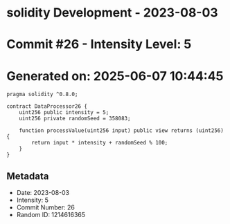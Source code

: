 ﻿# solidity Development - 2023-08-03
# Commit #26 - Intensity Level: 5
# Generated on: 2025-06-07 10:44:45
```solidity
pragma solidity ^0.8.0;

contract DataProcessor26 {
    uint256 public intensity = 5;
    uint256 private randomSeed = 358083;

    function processValue(uint256 input) public view returns (uint256) {
        return input * intensity + randomSeed % 100;
    }
}
```
## Metadata
- Date: 2023-08-03
- Intensity: 5
- Commit Number: 26
- Random ID: 1214616365
